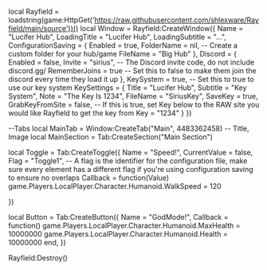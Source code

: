 local Rayfield = loadstring(game:HttpGet('https://raw.githubusercontent.com/shlexware/Rayfield/main/source'))()
local Window = Rayfield:CreateWindow({
	Name = "Lucifer Hub",
	LoadingTitle = "Lucifer Hub",
	LoadingSubtitle = "...",
	ConfigurationSaving = {
		Enabled = true,
		FolderName = nil, -- Create a custom folder for your hub/game
		FileName = "Big Hub"
	},
        Discord = {
        	Enabled = false,
        	Invite = "sirius", -- The Discord invite code, do not include discord.gg/
        	RememberJoins = true -- Set this to false to make them join the discord every time they load it up
        },
	KeySystem = true, -- Set this to true to use our key system
	KeySettings = {
		Title = "Lucifer Hub",
		Subtitle = "Key System",
		Note = "The Key Is 1234",
		FileName = "SiriusKey",
		SaveKey = true,
		GrabKeyFromSite = false, -- If this is true, set Key below to the RAW site you would like Rayfield to get the key from
		Key = "1234"
	}
})

--Tabs
local MainTab = Window:CreateTab("Main", 4483362458) -- Title, Image
local MainSection = Tab:CreateSection("Main Section")

local Toggle = Tab:CreateToggle({
	Name = "Speed!",
	CurrentValue = false,
	Flag = "Toggle1", -- A flag is the identifier for the configuration file, make sure every element has a different flag if you're using configuration saving to ensure no overlaps
	Callback = function(Value)
		game.Players.LocalPlayer.Character.Humanoid.WalkSpeed = 120
    	
})

local Button = Tab:CreateButton({
	Name = "GodMode!",
	Callback = function()
		game.Players.LocalPlayer.Character.Humanoid.MaxHealth = 10000000
        game.Players.LocalPlayer.Character.Humanoid.Health = 10000000
	end,
})

Rayfield:Destroy()
